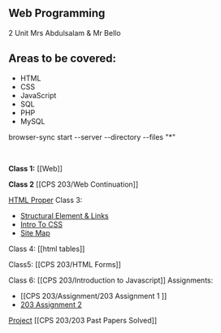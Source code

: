## Web Programming
2 Unit
Mrs Abdulsalam & Mr Bello

## Areas to be covered:

-  HTML
- CSS
- JavaScript
- SQL
- PHP
- MySQL

browser-sync start --server --directory --files "*"

 <script id="__bs_script__">//<![CDATA[ 
 document.write("<script async src='http://HOST:3002/browser-sync/browser-sync-client.js?v=2.27.11'><\/script>".replace("HOST", location.hostname)); //]]></script>

**Class 1:**
[[Web]]

**Class 2**
[[CPS 203/Web Continuation]]

[HTML Proper](CPS%20203/HTML%20Proper.md)
Class 3:
- [Structural Element & Links](CPS%20203/Structural%20Element%20&%20Links.md)
- [Intro To CSS](CPS%20203/Intro%20To%20CSS.md)
- [Site Map](CPS%20203/Site%20Map.md)

Class 4:
[[html tables]]


Class5:
[[CPS 203/HTML Forms]]

Class 6:
[[CPS 203/Introduction to Javascript]]
Assignments:
- [[CPS 203/Assignment/203 Assignment 1 ]]
- [203 Assignment 2](CPS%20203/Assignment/203%20Assignment%202.md)

[Project](CPS%20203/Project.md)
[[CPS 203/203 Past Papers Solved]]